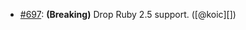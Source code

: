 * [#697](https://github.com/rubocop/rubocop-rails/pull/697): **(Breaking)** Drop Ruby 2.5 support. ([@koic][])
